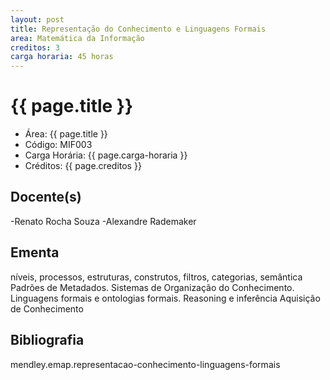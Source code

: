 ```yaml
---
layout: post
title: Representação do Conhecimento e Linguagens Formais
area: Matemática da Informação
creditos: 3
carga horaria: 45 horas
---
```


# {{ page.title }}

- Área: {{ page.title }}
- Código: MIF003
- Carga Horária: {{ page.carga-horaria }}
- Créditos: {{ page.creditos }}

## Docente(s) 

-Renato Rocha Souza
-Alexandre Rademaker

## Ementa

níveis, processos, estruturas, construtos, filtros, categorias,
semântica Padrões de Metadados. Sistemas de Organização do
Conhecimento.  Linguagens formais e ontologias formais. Reasoning e
inferência Aquisição de Conhecimento

## Bibliografia

mendley.emap.representacao-conhecimento-linguagens-formais

